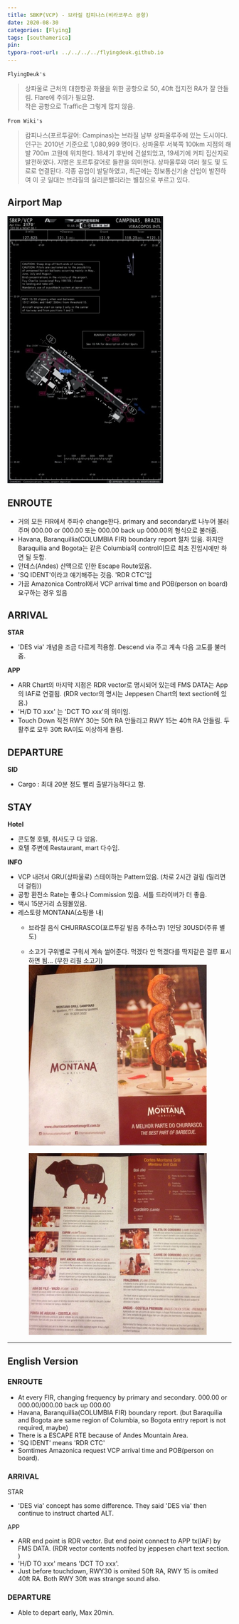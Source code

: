 ```yaml
---
title: SBKP(VCP) - 브라질 캄피나스(비라코푸스 공항)
date: 2020-08-30
categories: [Flying]
tags: [southamerica]
pin:
typora-root-url: ../../../../flyingdeuk.github.io
---
```


`FlyingDeuk's`
>상파울로 근처의 대한항공 화물을 위한 공항으로 50, 40ft 접지전 RA가 잘 안들림. Flare에 주의가 필요함. <br>
작은 공항으로 Traffic은 그렇게 많지 않음.

`From Wiki's`
>캄피나스(포르투갈어: Campinas)는 브라질 남부 상파울루주에 있는 도시이다. 인구는 2010년 기준으로 1,080,999 명이다.
상파울루 서북쪽 100km 지점의 해발 700m 고원에 위치한다. 18세기 후반에 건설되었고, 19세기에 커피 집산지로 발전하였다. 지명은 포르투갈어로 들판을 의미한다. 상파울루와 여러 철도 및 도로로 연결된다. 각종 공업이 발달하였고, 최근에는 정보통신기술 산업이 발전하여 이 곳 일대는 브라질의 실리콘밸리라는 별칭으로 부르고 있다.

## Airport Map
![vcp](/img/flying/airport/vcp_ap.jpg)

## ENROUTE
- 거의 모든 FIR에서 주파수 change한다. primary and secondary로 나누어 불러주며 000.00 or 000.00 또는 000.00 back up 000.00의 형식으로 불러줌.
- Havana, Baranquillia(COLUMBIA FIR) boundary report 절차 있음. 하지만 Baraquilia and Bogota는 같은 Columbia의 control이므로 최초 진입시에만 하면 될 듯함.
- 안데스(Andes) 산맥으로 인한 Escape Route있음.
- 'SQ IDENT'이라고 얘기해주는 것음. 'RDR CTC'임
- 가끔 Amazonica Control에서 VCP arrival time and POB(person on board) 요구하는 경우 있음

## ARRIVAL
**STAR**
- 'DES via' 개념을 조금 다르게 적용함. Descend via 주고 계속 다음 고도를 불러줌.

**APP**
- ARR Chart의 마지막 지점은 RDR vector로 명시되어 있는데 FMS DATA는 App의 IAF로 연결됨. (RDR vector의 명시는 Jeppesen Chart의 text section에 있음.)   
- 'H/D TO xxx' 는 'DCT TO xxx'의 의미임.
- Touch Down 직전 RWY 30는 50ft RA 안들리고 RWY 15는 40ft RA 안들림. 두 활주로 모두 30ft RA이도 이상하게 들림.


## DEPARTURE
**SID**
- Cargo : 최대 20분 정도 빨리 출발가능하다고 함.

## STAY
**Hotel**
- 콘도형 호텔, 취사도구 다 있음.
- 호텔 주변에 Restaurant, mart 다수임.

**INFO**
- VCP 내려서 GRU(상파울로) 스테이하는 Pattern있음. (차로 2시간 걸림 (밀리면 더 걸림))
- 공항 환전소 Rate는 좋으나 Commission 있음. 셔틀 드라이버가 더 좋음.
- 택시 15분거리 쇼핑몰있음.
- 레스토랑 MONTANA(쇼핑몰 내)
  - 브라질 음식 CHURRASCO(포르투갈 발음 추하스쿠) 1인당 30USD(주류 별도)
  - 소고기 구위별로 구워서 계속 썰어준다. 먹겠다 안 먹겠다를 딱지같은 걸루 표시하면 됨... (무한 리필 소고기)
    ![vcp](/img/flying/airport/vcp_info.jpeg)

    ![vcp](/img/flying/airport/vcp_info1.jpeg)


-------
## English Version

### ENROUTE
- At every FIR, changing frequency by primary and secondary. 000.00 or 000.00/000.00 back up 000.00
- Havana, Baranquillia(COLUMBIA FIR) boundary report. (but Baraquilia and Bogota are same region of Columbia, so Bogota entry report is not required, maybe)
- There is a ESCAPE RTE because of Andes Mountain Area.
- 'SQ IDENT' means 'RDR CTC'
- Somtimes Amazonica request VCP arrival time and POB(person on board).

### ARRIVAL
STAR
- 'DES via' concept has some difference. They said 'DES via' then continue to instruct charted ALT.

APP
- ARR end point is RDR vector. But end point connect to APP tx(IAF) by FMS DATA.  (RDR vector contents notifed by jeppesen chart text section. )
- 'H/D TO xxx' means 'DCT TO xxx'.
- Just before touchdown, RWY30 is omited 50ft RA, RWY 15 is omited 40ft RA. Both RWY 30ft was strange sound also.

### DEPARTURE
- Able to depart early, Max 20min.
